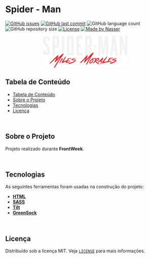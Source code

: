 # Spider - Man

<!-- PROJECT SHIELDS -->

[![GitHub issues](https://img.shields.io/github/issues-raw/CarlosETB/spider-man-web.svg?style=flat-square)](https://github.com/CarlosETB/spider-man-web/issues)
[![GitHub last commit](https://img.shields.io/github/last-commit/CarlosETB/spider-man-web.svg?style=flat-square)](https://github.com/CarlosETB/spider-man-web/commits/master)
![GitHub language count](https://img.shields.io/github/languages/count/CarlosETB/spider-man-web?style=flat-square)
![GitHub repository size](https://img.shields.io/github/repo-size/CarlosETB/spider-man-web?style=flat-square)
[![License](https://img.shields.io/badge/license-MIT-brightgreen?style=flat-square)](https://github.com/CarlosETB/spider-man-web/stargazers)
[![Made by Nasser](https://img.shields.io/badge/made%20by-Násser_Yousef-%235fe36a?style=flat-square)](https://nyousefali.com.br/)

<!-- PROJECT LOGO -->

<p align="center">
    <img height="100px" src='assets/img/logo-game.png' alt="Logo">
</p>

<!-- TABLE OF CONTENTS -->

## Tabela de Conteúdo

- [Tabela de Conteúdo](#tabela-de-conte%C3%BAdo)
- [Sobre o Projeto](#sobre-o-projeto)
- [Tecnologias](#tecnologias)
- [Licença](#licen%C3%A7a)

<br />

<!-- ABOUT THE PROJECT -->

## Sobre o Projeto

Projeto realizado durante **FrontWeek**.

<br />

<!-- USING -->

## Tecnologias

As seguintes ferramentas foram usadas na construção do projeto:

- **[HTML](https://www.w3schools.com/html/)**
- **[SASS](https://sass-lang.com/)**
- **[Tilt](https://gijsroge.github.io/tilt.js/)**
- **[GreenSock](https://greensock.com/docs/v2/)**

<br />

<!-- LICENSE -->

## Licença

Distribuído sob a licença MIT. Veja [`LICENSE`](./LICENSE) para mais informações.
